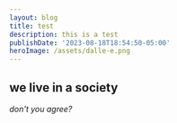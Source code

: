 ```yaml
---
layout: blog
title: test
description: this is a test
publishDate: '2023-08-18T18:54:50-05:00'
heroImage: /assets/dalle-e.png
---
```

## we live in a society
_don't you agree?_
